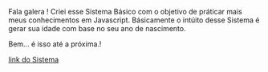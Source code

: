  Fala galera !
Criei esse Sistema Básico com o objetivo de práticar mais meus conhecimentos em Javascript. Básicamente o intúito desse Sistema é gerar sua idade com base no seu ano de nascimento.

Bem... é isso até a próxima.!


[link do Sistema](https://sistema-idade.netlify.app/)

